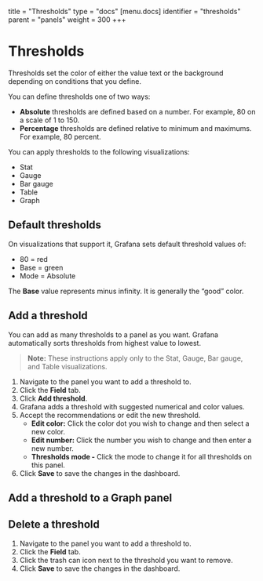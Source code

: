 title = "Thresholds"
type = "docs"
[menu.docs]
identifier = "thresholds"
parent = "panels"
weight = 300
+++

# Thresholds

Thresholds set the color of either the value text or the background depending on conditions that you define.

You can define thresholds one of two ways:
* **Absolute** thresholds are defined based on a number. For example, 80 on a scale of 1 to 150.
* **Percentage** thresholds are defined relative to minimum and maximums. For example, 80 percent.

You can apply thresholds to the following visualizations:
* Stat
* Gauge
* Bar gauge
* Table
* Graph

## Default thresholds

On visualizations that support it, Grafana sets default threshold values of:
* 80 = red
* Base = green
* Mode = Absolute

The **Base** value represents minus infinity. It is generally the “good” color.

## Add a threshold

You can add as many thresholds to a panel as you want. Grafana automatically sorts thresholds from highest value to lowest.

> **Note:** These instructions apply only to the Stat, Gauge, Bar gauge, and Table visualizations. 

1. Navigate to the panel you want to add a threshold to.
1. Click the **Field** tab.
1. Click **Add threshold**. 
1. Grafana adds a threshold with suggested numerical and color values.
1. Accept the recommendations or edit the new threshold.
   * **Edit color:** Click the color dot you wish to change and then select a new color.
   * **Edit number:** Click the number you wish to change and then enter a new number.
   * **Thresholds mode -** Click the mode to change it for all thresholds on this panel.
1. Click **Save** to save the changes in the dashboard.

## Add a threshold to a Graph panel



## Delete a threshold

1. Navigate to the panel you want to add a threshold to.
1. Click the **Field** tab.
1. Click the trash can icon next to the threshold you want to remove.
1. Click **Save** to save the changes in the dashboard.

